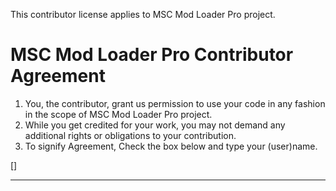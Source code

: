This contributor license applies to MSC Mod Loader Pro project.

# MSC Mod Loader Pro Contributor Agreement

1. You, the contributor, grant us permission to use your code in any fashion in the scope of MSC Mod Loader Pro project.
2. While you get credited for your work, you may not demand any additional rights or obligations to your contribution.
3. To signify Agreement, Check the box below and type your (user)name.

[]
___________
